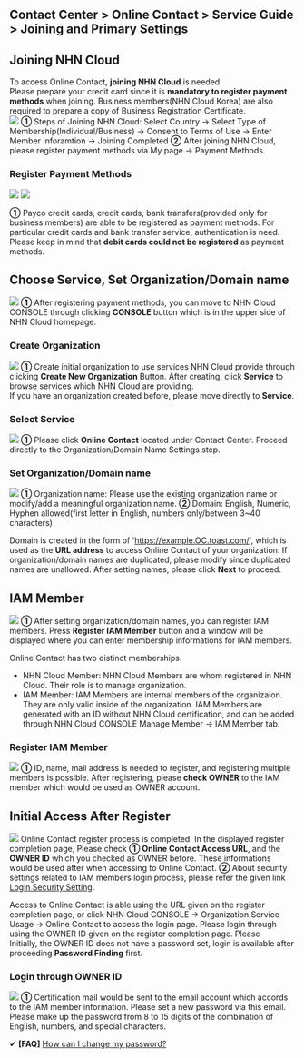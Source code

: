 ## Contact Center > Online Contact > Service Guide > Joining and Primary Settings

## Joining NHN Cloud 
To access Online Contact, **joining NHN Cloud** is needed.  
Please prepare your credit card since it is **mandatory to register payment methods** when joining. Business members(NHN Cloud Korea) are also required to prepare a copy of Business Registration Certificate.  
![](http://static.toastoven.net/prod_contact_center/1.3.1-(1)_en.png)
**①** Steps of Joining NHN Cloud: Select Country → Select Type of Membership(Individual/Business) → Consent to Terms of Use → Enter Member Inforamtion → Joining Completed
**②** After joining NHN Cloud, please register payment methods via My page → Payment Methods.

### Register Payment Methods
![](http://static.toastoven.net/prod_contact_center/1.3.1-(2)_en.png)
![](http://static.toastoven.net/prod_contact_center/1.3.1-(3)_en.png)

**①** Payco credit cards, credit cards, bank transfers(provided only for business members) are able to be registered as payment methods. For particular credit cards and bank transfer service, authentication is need.
Please keep in mind that **debit cards could not be registered** as payment methods.

## Choose Service, Set Organization/Domain name
![](http://static.toastoven.net/prod_contact_center/1.3.2-(1)_en.png)
**①** After registering payment methods, you can move to NHN Cloud CONSOLE through clicking **CONSOLE** button which is in the upper side of NHN Cloud homepage.  

### Create Organization
![](http://static.toastoven.net/prod_contact_center/1.3.2-(2)_en.png)
**①** Create initial organization to use services NHN Cloud provide through clicking **Create New Organization** Button. After creating, click **Service** to browse services which NHN Cloud are providing.  
If you have an organization created before, please move directly to **Service**.

### Select Service
![](http://static.toastoven.net/prod_contact_center/1.3.2-(3)_en.png)
**①** Please click **Online Contact** located under Contact Center. Proceed directly to the Organization/Domain Name Settings step.

### Set Organization/Domain name
![](http://static.toastoven.net/prod_contact_center/1.3.2-(4)_en.png)
**①** Organization name: Please use the existing organization name or modify/add a meaningful organization name.
**②** Domain: English, Numeric, Hyphen allowed(first letter in English, numbers only/between 3~40 characters)

Domain is created in the form of 'https://example.OC.toast.com/', which is used as the **URL address** to access Online Contact of your organization.
If organization/domain names are duplicated, please modify since duplicated names are unallowed. After setting names, please click **Next** to proceed.

## IAM Member
![](http://static.toastoven.net/prod_contact_center/1.3.3-(1)_en.png)
**①** After setting organization/domain names, you can register IAM members. Press **Register IAM Member** button and a window will be displayed where you can enter membership informations for IAM members.

Online Contact has two distinct memberships.
- NHN Cloud Member: NHN Cloud Members are whom registered in NHN Cloud. Their role is to manage organization.
- IAM Member: IAM Members are internal members of the organizaion. They are only valid inside of the organization. IAM Members are generated with an ID without NHN Cloud certification, and can be added through NHN Cloud CONSOLE Manage Member → IAM Member tab.

### Register IAM Member
![](http://static.toastoven.net/prod_contact_center/1.3.3-(2)_en.png)
**①** ID, name, mail address is needed to register, and registering multiple members is possible. After registering, please **check OWNER** to the IAM member which would be used as OWNER account.

## Initial Access After Register
![](http://static.toastoven.net/prod_contact_center/1.3.4-(1)_en.png)
Online Contact register process is completed. In the displayed register completion page, 
Please check **① Online Contact Access URL**, and the **OWNER ID** which you checked as OWNER before. These informations would be used after when accessing to Online Contact.
**②** About security settings related to IAM members login process, please refer the given link [Login Security Setting](https://docs.nhncloud.com/en/nhncloud/en/console-guide/#login-security-setting).

Access to Online Contact is able using the URL given on the register completion page, or click NHN Cloud CONSOLE → Organization Service Usage → Online Contact to access the login page.
Please login through using the OWNER ID given on the register completion page. Please  
Initially, the OWNER ID does not have a password set, login is available after proceeding **Password Finding** first.

### Login through OWNER ID
![](http://static.toastoven.net/prod_contact_center/1.3.4-(2)_en.png)
**①** Certification mail would be sent to the email account which accords to the IAM member information. Please set a new password via this email.
Please make up the password from 8 to 15 digits of the combination of English, numbers, and special characters.

✔ **\[FAQ]** [How can I change my password?](https://nhn-contact.oc.toast.com/oceng/hc/article/108/)
